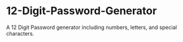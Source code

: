 # 12-Digit-Password-Generator
A 12 Digit Password generator including numbers, letters, and special characters.
